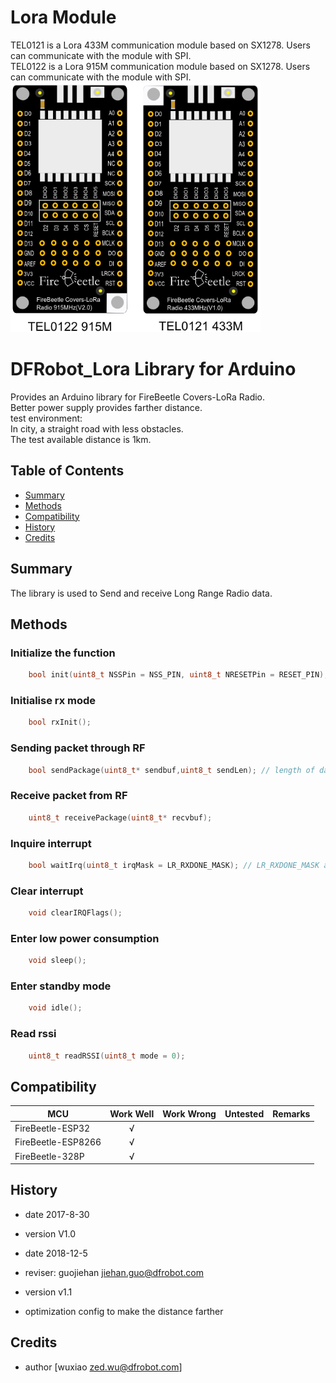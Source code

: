 # Lora Module
TEL0121 is a Lora 433M communication module based on SX1278. Users can communicate with the module with SPI. <br>
TEL0122 is a Lora 915M communication module based on SX1278. Users can communicate with the module with SPI.
<img width="400" height="400" src="https://raw.githubusercontent.com/DFRobot/binaryfiles/master/TEL0122/TEL0122svg1.png"/>

# DFRobot_Lora Library for Arduino

Provides an Arduino library for FireBeetle Covers-LoRa Radio. <br>
Better power supply provides farther distance. <br>
test environment: <br>
In city, a straight road with less obstacles. <br>
The test available distance is 1km.

## Table of Contents

* [Summary](#summary)
* [Methods](#methods)
* [Compatibility](#compatibility)
* [History](#history)
* [Credits](#credits)
<snippet>
<content>

## Summary
The library is used to Send and receive Long Range Radio data.

## Methods
### Initialize the function

```C++
    bool init(uint8_t NSSPin = NSS_PIN, uint8_t NRESETPin = RESET_PIN);
```

### Initialise rx mode

```C++
    bool rxInit();
```

### Sending packet through RF
```C++
    bool sendPackage(uint8_t* sendbuf,uint8_t sendLen); // length of data to send,less than 64 bytes
```

### Receive packet from RF

```C++
    uint8_t receivePackage(uint8_t* recvbuf);
```

### Inquire interrupt

```C++
    bool waitIrq(uint8_t irqMask = LR_RXDONE_MASK); // LR_RXDONE_MASK and LR_TXDONE_MASK
```

### Clear interrupt

```C++
    void clearIRQFlags();
```

### Enter low power consumption

```C++
    void sleep();
```

### Enter standby mode

```C++
    void idle();
```

### Read rssi

```C++
    uint8_t readRSSI(uint8_t mode = 0);
```

## Compatibility

MCU                | Work Well | Work Wrong | Untested  | Remarks
------------------ | :----------: | :----------: | :---------: | -----
FireBeetle-ESP32  |      √       |             |            | 
FireBeetle-ESP8266  |      √       |             |            | 
FireBeetle-328P |      √       |             |            | 

## History

- date 2017-8-30
- version V1.0

- date 2018-12-5
- reviser: guojiehan jiehan.guo@dfrobot.com
- version v1.1
- optimization config to make the distance farther

## Credits

- author [wuxiao  <zed.wu@dfrobot.com>]
